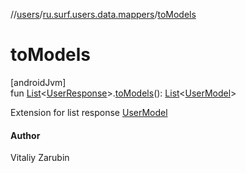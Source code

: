 //[users](../../index.md)/[ru.surf.users.data.mappers](index.md)/[toModels](to-models.md)

# toModels

[androidJvm]\
fun [List](https://kotlinlang.org/api/latest/jvm/stdlib/kotlin.collections/-list/index.html)&lt;[UserResponse](../ru.surf.users.data.responses/-user-response/index.md)&gt;.[toModels](to-models.md)(): [List](https://kotlinlang.org/api/latest/jvm/stdlib/kotlin.collections/-list/index.html)&lt;[UserModel](../ru.surf.users.data.models/-user-model/index.md)&gt;

Extension for list response [UserModel](../ru.surf.users.data.models/-user-model/index.md)

#### Author

Vitaliy Zarubin

